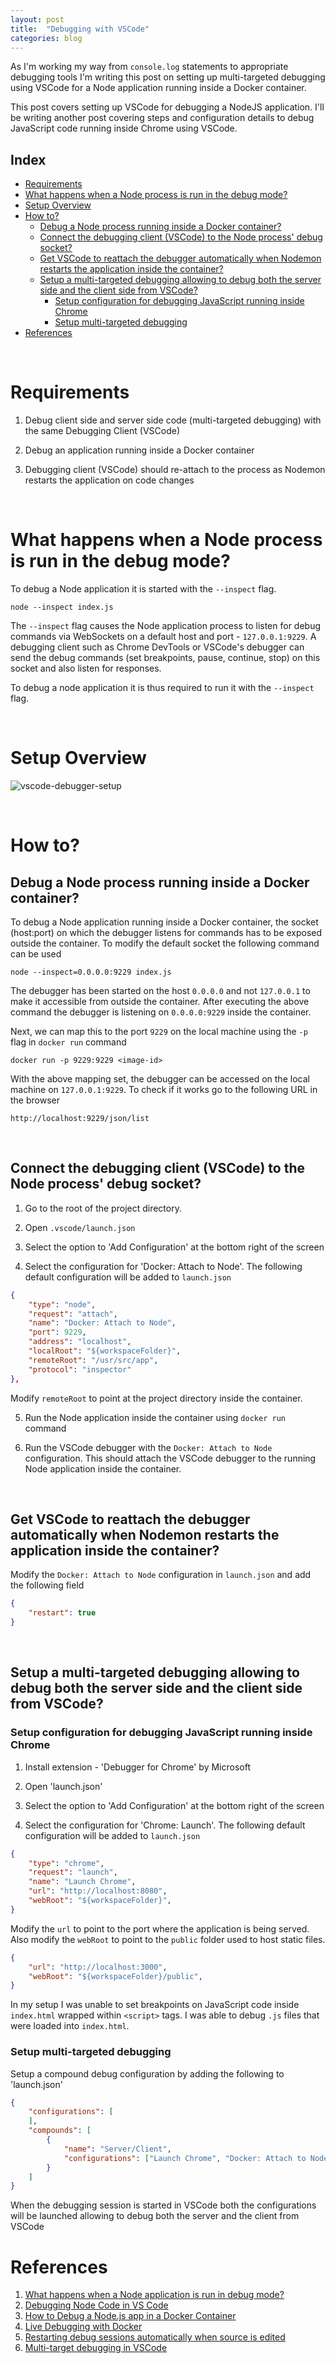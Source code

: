 ```yaml
---
layout: post
title:  "Debugging with VSCode"
categories: blog
---
```


As I'm working my way from `console.log` statements to appropriate debugging tools I'm writing this post on setting up multi-targeted debugging using VSCode for a Node application running inside a Docker container.

This post covers setting up VSCode for debugging a NodeJS application. I'll be writing another post covering steps and configuration details to debug JavaScript code running inside Chrome using VSCode.

## Index
- [Requirements](#requirements)
- [What happens when a Node process is run in the debug mode?](#what-happens-when-a-node-process-is-run-in-the-debug-mode)
- [Setup Overview](#setup-overview)
- [How to?](#how-to)
    - [Debug a Node process running inside a Docker container?](#debug-a-node-process-running-inside-a-docker-container)
    - [Connect the debugging client (VSCode) to the Node process' debug socket?](#connect-the-debugging-client-vscode-to-the-node-process-debug-socket)
    - [Get VSCode to reattach the debugger automatically when Nodemon restarts the application inside the container?](#get-vscode-to-reattach-the-debugger-automatically-when-nodemon-restarts-the-application-inside-the-container)
    - [Setup a multi-targeted debugging allowing to debug both the server side and the client side from VSCode?](#setup-a-multi-targeted-debugging-allowing-to-debug-both-the-server-side-and-the-client-side-from-vscode)
        - [Setup configuration for debugging JavaScript running inside Chrome](#setup-configuration-for-debugging-javascript-running-inside-chrome)
        - [Setup multi-targeted debugging](#setup-multi-targeted-debugging)
- [References](#references)

<br>

# Requirements

1. Debug client side and server side code (multi-targeted debugging) with the same Debugging Client (VSCode)

2. Debug an application running inside a Docker container

3. Debugging client (VSCode) should re-attach to the process as Nodemon restarts the application on code changes

<br>

# What happens when a Node process is run in the debug mode?

To debug a Node application it is started with the `--inspect` flag. 

`node --inspect index.js`

The `--inspect` flag causes the Node application process to listen for debug commands via WebSockets on a default host and port - `127.0.0.1:9229`. A debugging client such as Chrome DevTools or VSCode's debugger can send the debug commands (set breakpoints, pause, continue, stop) on this socket and also listen for responses.

To debug a node application it is thus required to run it with the `--inspect` flag.

<br>

# Setup Overview

![vscode-debugger-setup](/assets/vscode-debugger-setup.svg)

<br>

# How to?

## Debug a Node process running inside a Docker container?

To debug a Node application running inside a Docker container, the socket (host:port) on which the debugger listens for commands has to be exposed outside the container. To modify the default socket the following command can be used

`node --inspect=0.0.0.0:9229 index.js`

The debugger has been started on the host `0.0.0.0` and not `127.0.0.1` to make it accessible from outside the container. After executing the above command the debugger is listening on `0.0.0.0:9229` inside the container.

Next, we can map this to the port `9229` on the local machine using the `-p` flag in `docker run` command

`docker run -p 9229:9229 <image-id>`

With the above mapping set, the debugger can be accessed on the local machine on `127.0.0.1:9229`. To check if it works go to the following URL in the browser

`http://localhost:9229/json/list`

<br>

## Connect the debugging client (VSCode) to the Node process' debug socket?

1. Go to the root of the project directory.

2. Open `.vscode/launch.json`

3. Select the option to 'Add Configuration' at the bottom right of the screen

4. Select the configuration for 'Docker: Attach to Node'. The following default configuration will be added to `launch.json`

```json
{
    "type": "node",
    "request": "attach",
    "name": "Docker: Attach to Node",
    "port": 9229,
    "address": "localhost",
    "localRoot": "${workspaceFolder}",
    "remoteRoot": "/usr/src/app",
    "protocol": "inspector"
},
```
   Modify `remoteRoot` to point at the project directory inside the container.

5. Run the Node application inside the container using `docker run` command

6. Run the VSCode debugger with the `Docker: Attach to Node` configuration. This should attach the VSCode debugger to the running Node application inside the container.

<br>

## Get VSCode to reattach the debugger automatically when Nodemon restarts the application inside the container?

Modify the `Docker: Attach to Node` configuration in `launch.json` and add the following field

```json
{
    "restart": true
}
```

<br>

## Setup a multi-targeted debugging allowing to debug both the server side and the client side from VSCode?

### Setup configuration for debugging JavaScript running inside Chrome

1. Install extension - 'Debugger for Chrome' by Microsoft

2. Open 'launch.json'

3. Select the option to 'Add Configuration' at the bottom right of the screen

4. Select the configuration for 'Chrome: Launch'. The following default configuration will be added to `launch.json`

```json
{
    "type": "chrome",
    "request": "launch",
    "name": "Launch Chrome",
    "url": "http://localhost:8080",
    "webRoot": "${workspaceFolder}",
}
```
   Modify the `url` to point to the port where the application is being served. Also modify the `webRoot` to point to the `public` folder used to host static files. 

```json
{
    "url": "http://localhost:3000",
    "webRoot": "${workspaceFolder}/public",
}
```

In my setup I was unable to set breakpoints on JavaScript code inside `index.html` wrapped within `<script>` tags. I was able to debug `.js` files that were loaded into `index.html`.

### Setup multi-targeted debugging 

Setup a compound debug configuration by adding the following to 'launch.json'

```json
{
    "configurations": [
    ],
    "compounds": [
        {
            "name": "Server/Client",
            "configurations": ["Launch Chrome", "Docker: Attach to Node"]
        }
    ]
}
```
   When the debugging session is started in VSCode both the configurations will be launched allowing to debug both the server and the client from VSCode

# References

1. [What happens when a Node application is run in debug mode?](https://nodejs.org/en/docs/guides/debugging-getting-started/#command-line-options)
2. [Debugging Node Code in VS Code](https://scotch.io/tutorials/debugging-node-code-in-vs-code)
3. [How to Debug a Node.js app in a Docker Container](https://blog.risingstack.com/how-to-debug-a-node-js-app-in-a-docker-container/)
4. [Live Debugging with Docker](https://blog.docker.com/2016/07/live-debugging-docker/)
5. [Restarting debug sessions automatically when source is edited](https://code.visualstudio.com/docs/nodejs/nodejs-debugging#_restarting-debug-sessions-automatically-when-source-is-edited)
6. [Multi-target debugging in VSCode](https://code.visualstudio.com/docs/editor/debugging#_multitarget-debugging)